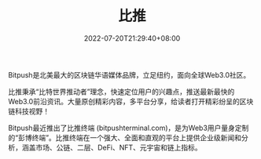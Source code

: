 ﻿---
weight: 
title: "比推"
description: "Bitpush是北美最大的区块链华语媒体品牌，立足纽约，面向全球Web3.0社区。"
date: 2022-07-20T21:29:40+08:00
lastmod: 2022-07-20T14:15:40+08:00
draft: false
authors: ["Cindy"]
featuredImage: "bitui.jpg"
link: "http://www.bitpush.news/"
tags: ["元宇宙资讯","比推"]
categories: ["navigation"]
navigation: ["元宇宙资讯"]
lightgallery: true
toc: true
pinned: false
recommend: false
recommend1: false
---

Bitpush是北美最大的区块链华语媒体品牌，立足纽约，面向全球Web3.0社区。

比推秉承“比特世界推动者”理念，快速定位用户的兴趣点，推送最新最快的Web3.0前沿资讯。大量原创精彩内容，多平台分享，给读者打开精彩纷呈的区块链科技视野！

Bitpush最近推出了比推终端 (bitpushterminal.com)，是为Web3用户量身定制的“彭博终端”。比推终端在一个强大、全面和直观的平台上提供企业级新闻和分析，涵盖市场、公链、二层、DeFi、NFT、元宇宙和链上指标。